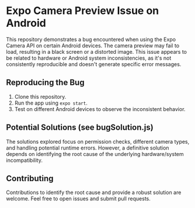 # Expo Camera Preview Issue on Android

This repository demonstrates a bug encountered when using the Expo Camera API on certain Android devices. The camera preview may fail to load, resulting in a black screen or a distorted image. This issue appears to be related to hardware or Android system inconsistencies, as it's not consistently reproducible and doesn't generate specific error messages.

## Reproducing the Bug

1. Clone this repository.
2. Run the app using `expo start`.
3. Test on different Android devices to observe the inconsistent behavior.

## Potential Solutions (see bugSolution.js)

The solutions explored focus on permission checks, different camera types, and handling potential runtime errors.  However, a definitive solution depends on identifying the root cause of the underlying hardware/system incompatibility.

## Contributing

Contributions to identify the root cause and provide a robust solution are welcome.  Feel free to open issues and submit pull requests.
